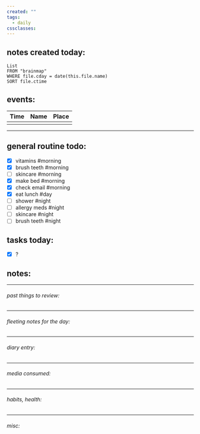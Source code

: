 ```yaml
---
created: ""
tags:
  - daily
cssclasses:
---
```




## **notes created today:**
```dataview
List
FROM "brainmap"
WHERE file.cday = date(this.file.name)
SORT file.ctime
```
## **events:**

| Time | Name | Place |
| ---- | ---- | ----- |
|      |      |       |

____ 
## **general routine todo:**
- [x] vitamins #morning
- [x] brush teeth #morning
- [ ] skincare #morning
- [x] make bed #morning
- [x] check email #morning
- [x] eat lunch #day
- [ ] shower #night
- [ ] allergy meds #night
- [ ] skincare #night
- [ ] brush teeth #night

## **tasks today:**
- [x] ?

## **notes:**
_____
###### past things to review:



---------
###### fleeting notes for the day:




_____
###### diary entry:




____
###### media consumed:





____
###### habits, health:




_____
###### misc:
